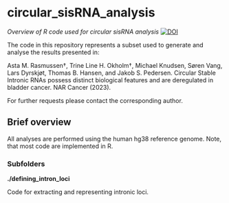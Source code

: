 # circular_sisRNA_analysis
*Overview of R code used for circular sisRNA analysis*
[![DOI](https://zenodo.org/badge/665570589.svg)](https://zenodo.org/badge/latestdoi/665570589)

The code in this repository represents a subset used to generate and analyse the results presented in: 

Asta M. Rasmussen†, Trine Line H. Okholm†, Michael Knudsen, Søren Vang, Lars Dyrskjøt, Thomas B. Hansen, and Jakob S. Pedersen. Circular Stable Intronic RNAs possess distinct biological features and are deregulated in bladder cancer. NAR Cancer (2023). 

For further requests please contact the corresponding author.

## Brief overview

All analyses are performed using the human hg38 reference genome.
Note, that most code are implemented in R.

### Subfolders

**./defining_intron_loci**

Code for extracting and representing intronic loci.
